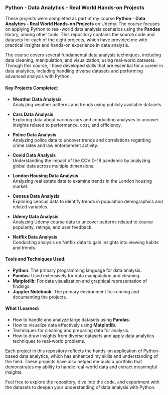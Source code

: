 
### Python - Data Analytics - Real World Hands-on Projects

These projects were completed as part of my course **Python - Data Analytics - Real World Hands-on Projects** on Udemy. The course focuses on applying Python to real-world data analysis scenarios using the **Pandas** library, among other tools. This repository contains the source code and datasets for each of the eight projects, which have provided me with practical insights and hands-on experience in data analysis.

The course covers several fundamental data analysis techniques, including data cleaning, manipulation, and visualization, using real-world datasets. Through this course, I have developed skills that are essential for a career in data analytics, including handling diverse datasets and performing advanced analysis with Python.

#### Key Projects Completed:

- **Weather Data Analysis**  
  Analyzing weather patterns and trends using publicly available datasets.

- **Cars Data Analysis**  
  Exploring data about various cars and conducting analyses to uncover insights related to performance, cost, and efficiency.

- **Police Data Analysis**  
  Analyzing police data to uncover trends and correlations regarding crime rates and law enforcement activity.

- **Covid Data Analysis**  
  Understanding the impact of the COVID-19 pandemic by analyzing global data across multiple dimensions.

- **London Housing Data Analysis**  
  Analyzing real estate data to examine trends in the London housing market.

- **Census Data Analysis**  
  Exploring census data to identify trends in population demographics and related variables.

- **Udemy Data Analysis**  
  Analyzing Udemy course data to uncover patterns related to course popularity, ratings, and user feedback.

- **Netflix Data Analysis**  
  Conducting analysis on Netflix data to gain insights into viewing habits and trends.

#### Tools and Techniques Used:
- **Python**: The primary programming language for data analysis.
- **Pandas**: Used extensively for data manipulation and cleaning.
- **Matplotlib**: For data visualization and graphical representation of findings.
- **Jupyter Notebook**: The primary environment for running and documenting the projects.

#### What I Learned:
- How to handle and analyze large datasets using **Pandas**.
- How to visualize data effectively using **Matplotlib**.
- Techniques for cleaning and preparing data for analysis.
- How to draw insights from diverse datasets and apply data analytics techniques to real-world problems.

Each project in this repository reflects the hands-on application of Python-based data analytics, which has enhanced my skills and understanding of the field. These projects have also helped me build a portfolio that demonstrates my ability to handle real-world data and extract meaningful insights.

Feel free to explore the repository, dive into the code, and experiment with the datasets to deepen your understanding of data analysis with Python.
